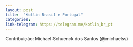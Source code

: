 ```yaml
---
layout: post
title:  "Kotlin Brasil e Portugal"
categories: 
link-telegram: https://telegram.me/kotlin_br_pt
---
```

Contribuição: Michael Schuenck dos Santos (@michaelss)

